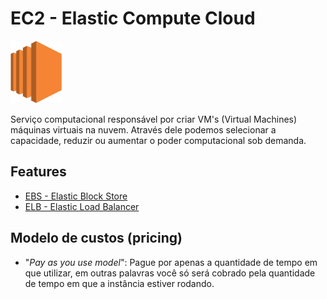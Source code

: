 # EC2 - Elastic Compute Cloud

<img height=100px; alt="ec2" src="../../../Images/ec2.png" />

Serviço computacional responsável por criar VM's (Virtual Machines) máquinas virtuais na nuvem. Através dele podemos selecionar a capacidade, reduzir ou aumentar o poder computacional sob demanda.

## Features

- [EBS - Elastic Block Store](./EBS/README.md)
- [ELB - Elastic Load Balancer](./ELB/README.md)

## Modelo de custos (pricing) 

- "*Pay as you use model*": Pague por apenas a quantidade de tempo em que utilizar, em outras palavras você só será cobrado pela quantidade de tempo em que a instância estiver rodando.